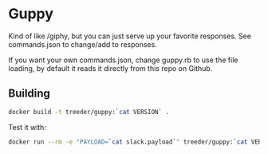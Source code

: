 # Guppy 

Kind of like /giphy, but you can just serve up your favorite responses. See commands.json to change/add to responses.

If you want your own commands.json, change guppy.rb to use the file loading, by default it reads it
directly from this repo on Github. 

## Building

```sh
docker build -t treeder/guppy:`cat VERSION` .
```

Test it with:

```sh
docker run --rm -e "PAYLOAD=`cat slack.payload`" treeder/guppy:`cat VERSION`
```
